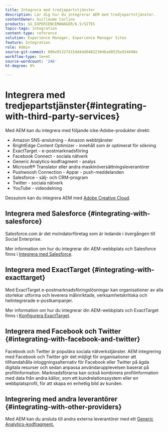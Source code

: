 ```yaml
---
title: Integrera med tredjepartstjänster
description: Lär dig hur du integrerar AEM med tredjepartstjänster.
contentOwner: Guillaume Carlino
products: SG_EXPERIENCEMANAGER/6.5/SITES
topic-tags: integration
content-type: reference
solution: Experience Manager, Experience Manager Sites
feature: Integration
role: Admin
source-git-commit: 006e91327d15dd4dd0482230d6ad8535e924698e
workflow-type: tm+mt
source-wordcount: '246'
ht-degree: 0%

---
```


# Integrera med tredjepartstjänster{#integrating-with-third-party-services}

Med AEM kan du integrera med följande icke-Adobe-produkter direkt:

* Amazon SNS-anslutning - Amazon webbtjänster
* BrightEdge Content Optimizer - innehåll som är optimerat för sökning
* ExactTarget - e-postmarknadsföring
* Facebook Connect - sociala nätverk
* Generic Analytics-kodfragment - analys
* Microsoft® Translator eller andra maskinöversättningsleverantörer
* Pushwoosh Connection - Appar - push-meddelanden
* Salesforce - sälj- och CRM-program
* Twitter - sociala nätverk
* YouTube - videodelning

Dessutom kan du integrera AEM med [Adobe Creative Cloud](/help/assets/aem-cc-integration-best-practices.md).

## Integrera med Salesforce {#integrating-with-salesforce}

Salesforce.com är det molndatorföretag som är ledande i övergången till Social Enterprise.

Mer information om hur du integrerar din AEM-webbplats och Salesforce finns i [Integrera med Salesforce](/help/sites-administering/salesforce.md).


## Integrera med ExactTarget {#integrating-with-exacttarget}

Med ExactTarget e-postmarknadsföringslösningar kan organisationer av alla storlekar utforma och leverera målinriktade, verksamhetskritiska och helintegrerade e-postkampanjer.

Mer information om hur du integrerar din AEM-webbplats och ExactTarget finns i [Konfigurera ExactTarget](/help/sites-administering/exacttarget.md).

## Integrera med Facebook och Twitter {#integrating-with-facebook-and-twitter}

Facebook och Twitter är populära sociala nätverkstjänster. AEM integrering med Facebook och Twitter gör det möjligt för organisationer att tillhandahålla inloggningsalternativ för Facebook eller Twitter på ägda digitala resurser och sedan anpassa användarupplevelsen baserat på profilinformation. Marknadsförarna kan också kombinera profilinformation med data från andra källor, som ett kundrelationssystem eller en webbplatsprofil, för att skapa en enhetlig bild av kunden.

## Integrering med andra leverantörer {#integrating-with-other-providers}

Med AEM kan du ansluta till andra externa leverantörer med ett [Generic Analytics-kodfragment.](/help/sites-administering/external-providers.md)
